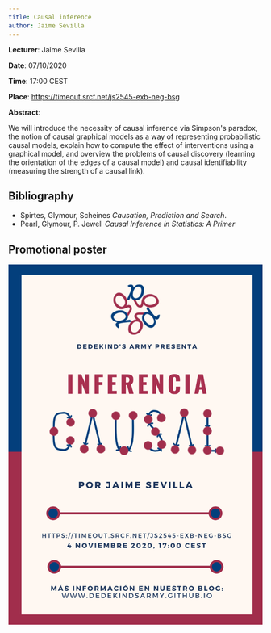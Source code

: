 ```yaml
---
title: Causal inference
author: Jaime Sevilla
---
```

**Lecturer**: Jaime Sevilla

**Date**: 07/10/2020

**Time**: 17:00 CEST

**Place**: https://timeout.srcf.net/js2545-exb-neg-bsg

**Abstract**:

We will introduce the necessity of causal inference via Simpson's paradox, the notion of causal graphical models as a way of representing probabilistic causal models,
explain how to compute the effect of interventions using a graphical model, and overview the problems of causal discovery 
(learning the orientation of the edges of a causal model) and causal identifiability (measuring the strength of a causal link).

## Bibliography

* Spirtes, Glymour, Scheines *Causation, Prediction and Search*.
* Pearl, Glymour, P. Jewell *Causal Inference in Statistics: A Primer*

## Promotional poster
 <img src="/images/posters/causal_inference.png" alt="Poster" style="width: 750px;"/>
